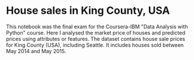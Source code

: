 # House sales in King County, USA
This notebook was the final exam for the Coursera-IBM "Data Analysis with Python" course. Here I analysed the market price of houses and predicted prices using attributes or features. The dataset contains house sale prices for King County (USA), including Seattle. It includes houses sold between May 2014 and May 2015.
